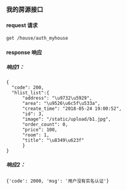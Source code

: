 
### 我的房源接口


#### request 请求
    get /house/auth_myhouse

#### response 响应

##### 响应1：
    {
      "code": 200,
      "hlist_list":{
          "address": "\u9732\u5929",
          "area": "\u9526\u6c5f\u533a",
          "create_time": "2018-05-24 19:00:52",
          "id": 3,
          "image": "/static/upload/b1.jpg",
          "order_count": 0,
          "price": 100,
          "room": 1,
          "title": "\u8349\u623f"
          }
    }

##### 响应2：

    {'code': 2000, 'msg': '用户没有实名认证'}

